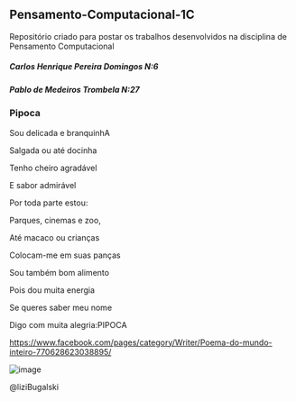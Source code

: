 ## Pensamento-Computacional-1C
Repositório criado para postar os trabalhos desenvolvidos na disciplina de Pensamento Computacional
##### Carlos Henrique Pereira Domingos N:6
##### Pablo de Medeiros Trombela N:27
### Pipoca
Sou delicada e branquinhA

Salgada ou até docinha

Tenho cheiro agradável

E sabor admirável

Por toda parte estou:

Parques, cinemas e zoo,

Até macaco ou crianças

Colocam-me em suas panças

Sou também bom alimento

Pois dou muita energia

Se queres saber meu nome

Digo com muita alegria:PIPOCA


https://www.facebook.com/pages/category/Writer/Poema-do-mundo-inteiro-770628623038895/


![image](https://user-images.githubusercontent.com/106178741/182214162-b5941dcd-78ef-4568-badd-8253b751141d.png)

@liziBugalski
